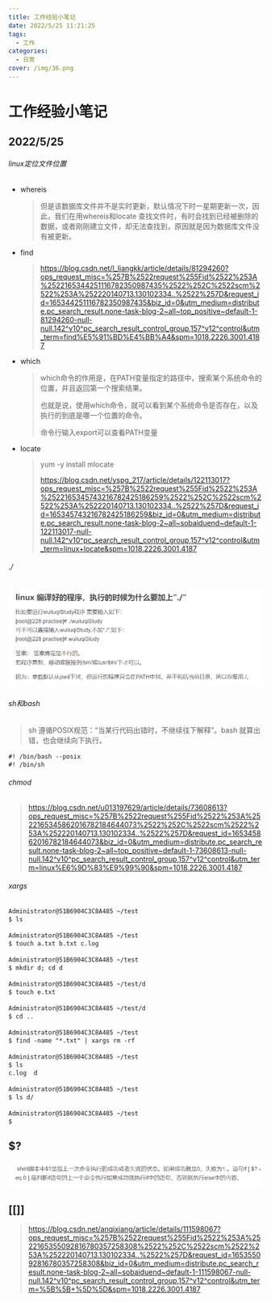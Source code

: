 ```yaml
---
title: 工作经验小笔记
date: 2022/5/25 11:21:25
tags:
  - 工作
categories:
  - 日常
cover: /img/36.png
---
```




# 工作经验小笔记

## 2022/5/25

###### linux定位文件位置

- whereis

  > 但是该数据库文件并不是实时更新，默认情况下时一星期更新一次，因此，我们在用whereis和locate 查找文件时，有时会找到已经被删除的数据，或者刚刚建立文件，却无法查找到，原因就是因为数据库文件没有被更新。 

- find

  > https://blog.csdn.net/l_liangkk/article/details/81294260?ops_request_misc=%257B%2522request%255Fid%2522%253A%2522165344251116782350987435%2522%252C%2522scm%2522%253A%252220140713.130102334..%2522%257D&request_id=165344251116782350987435&biz_id=0&utm_medium=distribute.pc_search_result.none-task-blog-2~all~top_positive~default-1-81294260-null-null.142^v10^pc_search_result_control_group,157^v12^control&utm_term=find%E5%91%BD%E4%BB%A4&spm=1018.2226.3001.4187
  
- which

  > which命令的作用是，在PATH变量指定的路径中，搜索某个系统命令的位置，并且返回第一个搜索结果。
  >
  > 也就是说，使用which命令，就可以看到某个系统命令是否存在，以及执行的到底是哪一个位置的命令。 
  >
  > 命令行输入export可以查看PATH变量

- locate

  > yum -y install mlocate
  >
  > https://blog.csdn.net/yspg_217/article/details/122113017?ops_request_misc=%257B%2522request%255Fid%2522%253A%2522165345743216782425186259%2522%252C%2522scm%2522%253A%252220140713.130102334..%2522%257D&request_id=165345743216782425186259&biz_id=0&utm_medium=distribute.pc_search_result.none-task-blog-2~all~sobaiduend~default-1-122113017-null-null.142^v10^pc_search_result_control_group,157^v12^control&utm_term=linux+locate&spm=1018.2226.3001.4187

###### ./

![image-20220525142207111](image-20220525142207111.png)

###### sh和bash

> sh 遵循POSIX规范：“当某行代码出错时，不继续往下解释”。bash 就算出错，也会继续向下执行。

```shell
#! /bin/bash --posix
#! /bin/sh
```

###### chmod

> https://blog.csdn.net/u013197629/article/details/73608613?ops_request_misc=%257B%2522request%255Fid%2522%253A%2522165345862016782184644073%2522%252C%2522scm%2522%253A%252220140713.130102334..%2522%257D&request_id=165345862016782184644073&biz_id=0&utm_medium=distribute.pc_search_result.none-task-blog-2~all~top_positive~default-1-73608613-null-null.142^v10^pc_search_result_control_group,157^v12^control&utm_term=linux%E6%9D%83%E9%99%90&spm=1018.2226.3001.4187

###### xargs

```shell
Administrator@51B6904C3C8A485 ~/test
$ ls

Administrator@51B6904C3C8A485 ~/test
$ touch a.txt b.txt c.log

Administrator@51B6904C3C8A485 ~/test
$ mkdir d; cd d

Administrator@51B6904C3C8A485 ~/test/d
$ touch e.txt

Administrator@51B6904C3C8A485 ~/test/d
$ cd ..

Administrator@51B6904C3C8A485 ~/test
$ find -name "*.txt" | xargs rm -rf

Administrator@51B6904C3C8A485 ~/test
$ ls
c.log  d

Administrator@51B6904C3C8A485 ~/test
$ ls d/

Administrator@51B6904C3C8A485 ~/test
$
```

## $?

![image-20220526145422428](image-20220526145422428.png)

## [[]]

> https://blog.csdn.net/anqixiang/article/details/111598067?ops_request_misc=%257B%2522request%255Fid%2522%253A%2522165355092816780357258308%2522%252C%2522scm%2522%253A%252220140713.130102334..%2522%257D&request_id=165355092816780357258308&biz_id=0&utm_medium=distribute.pc_search_result.none-task-blog-2~all~sobaiduend~default-1-111598067-null-null.142^v10^pc_search_result_control_group,157^v12^control&utm_term=%5B%5B+%5D%5D&spm=1018.2226.3001.4187
